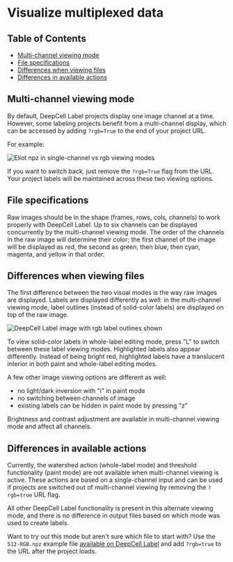 # Visualize multiplexed data

## Table of Contents
- [Multi-channel viewing mode](#multi-channel-viewing-mode)
- [File specifications](#file-specifications)
- [Differences when viewing files](#differences-when-viewing-files)
- [Differences in available actions](#differences-in-available-actions)

## Multi-channel viewing mode
By default, DeepCell Label projects display one image channel at a time. However, some labeling projects benefit from a multi-channel display, which can be accessed by adding `?rgb=True` to the end of your project URL.

For example:

![Eliot npz in single-channel vs rgb viewing modes](https://figure-eight-deepcell.s3.us-east-2.amazonaws.com/instructions_and_examples/janelia_demo/single_channel_to_rgb.png)

If you want to switch back, just remove the `?rgb=True` flag from the URL. Your project labels will be maintained across these two viewing options.

## File specifications
Raw images should be in the shape (frames, rows, cols, channels) to work properly with DeepCell Label. Up to six channels can be displayed concurrently by the multi-channel viewing mode. The order of the channels in the raw image will determine their color; the first channel of the image will be displayed as red, the second as green, then blue, then cyan, magenta, and yellow in that order. 

## Differences when viewing files
The first difference between the two visual modes is the way raw images are displayed. Labels are displayed differently as well: in the multi-channel viewing mode, label outlines (instead of solid-color labels) are displayed on top of the raw image. 

![DeepCell Label image with rgb label outlines shown](https://figure-eight-deepcell.s3.us-east-2.amazonaws.com/instructions_and_examples/janelia_demo/rgb_display.png)

To view solid-color labels in whole-label editing mode, press "L" to switch between these label viewing modes. Highlighted labels also appear differently. Instead of being bright red, highlighted labels have a translucent interior in both paint and whole-label editing modes.

A few other image viewing options are different as well:
- no light/dark inversion with "i" in paint mode
- no switching between channels of image
- existing labels can be hidden in paint mode by pressing "z"

Brightness and contrast adjustment are available in multi-channel viewing mode and affect all channels.

## Differences in available actions
Currently, the watershed action (whole-label mode) and threshold functionality (paint mode) are not available when multi-channel viewing is active. These actions are based on a single-channel input and can be used if projects are switched out of multi-channel viewing by removing the `?rgb=true` URL flag.

All other DeepCell Label functionality is present in this alternate viewing mode, and there is no difference in output files based on which mode was used to create labels.

Want to try out this mode but aren't sure which file to start with? Use the `512-RGB.npz` example file [available on DeepCell Label](https://label.deepcell.org/) and add `?rgb=true` to the URL after the project loads.

